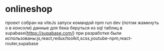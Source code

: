 # onlineshop

проект собран на viteJs запуск командой npm run dev (потом жамкнуть o в консоли)
данные для бека беруться из sql таблиц в supabase(https://supabase.com/)
при разработке были использованы:js,react,redux/toolkit,scss,youtube-npm,react-router,supabase
